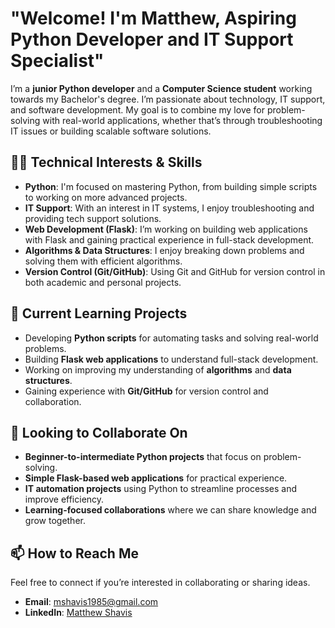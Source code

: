 # "Welcome! I'm Matthew, Aspiring Python Developer and IT Support Specialist"

I’m a **junior Python developer** and a **Computer Science student** working towards my Bachelor's degree. I’m passionate about technology, IT support, and software development. My goal is to combine my love for problem-solving with real-world applications, whether that’s through troubleshooting IT issues or building scalable software solutions.

## **👨‍💻 Technical Interests & Skills**  
- **Python**: I'm focused on mastering Python, from building simple scripts to working on more advanced projects.  
- **IT Support**: With an interest in IT systems, I enjoy troubleshooting and providing tech support solutions.  
- **Web Development (Flask)**: I’m working on building web applications with Flask and gaining practical experience in full-stack development.  
- **Algorithms & Data Structures**: I enjoy breaking down problems and solving them with efficient algorithms.  
- **Version Control (Git/GitHub)**: Using Git and GitHub for version control in both academic and personal projects.

## **🔧 Current Learning Projects**  
- Developing **Python scripts** for automating tasks and solving real-world problems.  
- Building **Flask web applications** to understand full-stack development.  
- Working on improving my understanding of **algorithms** and **data structures**.  
- Gaining experience with **Git/GitHub** for version control and collaboration.

## **🌱 Looking to Collaborate On**  
- **Beginner-to-intermediate Python projects** that focus on problem-solving.  
- **Simple Flask-based web applications** for practical experience.  
- **IT automation projects** using Python to streamline processes and improve efficiency.  
- **Learning-focused collaborations** where we can share knowledge and grow together.

## **📫 How to Reach Me**  
Feel free to connect if you’re interested in collaborating or sharing ideas.  
- **Email**: mshavis1985@gmail.com  
- **LinkedIn**: [Matthew Shavis](https://www.linkedin.com/in/matthew-shavis)
